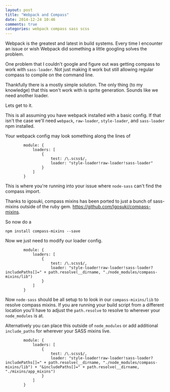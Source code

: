 ```yaml
---
layout: post
title: "Webpack and Compass"
date: 2014-12-24 10:46
comments: true
categories: webpack compass sass scss
---
```


Webpack is the greatest and latest in build systems. Every time I encounter an issue or wish Webpack did something a little googling solves the problem.

One problem that I couldn't google and figure out was getting compass to work with `sass-loader`. Not just making it work but still allowing regular compass to compile on the command line.

Thankfully there is a mostly simple solution. The only thing (to my knowledge) that this won't work with is sprite generation. Sounds like we need another loader.

Lets get to it.

This is all assuming you have webpack installed with a basic config. 
If that isn't the case we'll need `webpack`, `raw-loader`, `style-loader`, and `sass-loader` npm installed.

Your webpack config may look something along the lines of 

```
        module: {
            loaders: [
                { 
                    test: /\.scss$/, 
                    loader: "style-loader!raw-loader!sass-loader"
                }
            ]
        }

```

This is where you're running into your issue where `node-sass` can't find the compass import.

Thanks to igosuki, compass mixins has been ported to just a bunch of sass-mixins outside of the ruby gem. https://github.com/Igosuki/compass-mixins.

So now do a 

```
npm install compass-mixins --save

```

Now we just need to modify our loader config.

```
        module: {
            loaders: [
                { 
                    test: /\.scss$/, 
                    loader: "style-loader!raw-loader!sass-loader?includePaths[]=" + path.resolve(__dirname, "./node_modules/compass-mixins/lib")
                }
            ]
        }

```

Now `node-sass` should be all setup to to look in our `compass-mixins/lib` to resolve compass mixins.
If you are running your build script from a different location you'll have to adjust the `path.resolve` to resolve to wherever your `node_modules` is at.

Alternatively you can place this outside of `node_modules` or add additional `include_paths` for wherever your SASS mixins live.

```
        module: {
            loaders: [
                { 
                    test: /\.scss$/, 
                    loader: "style-loader!raw-loader!sass-loader?includePaths[]=" + path.resolve(__dirname, "./node_modules/compass-mixins/lib") + "&includePaths[]=" + path.resolve(__dirname, "./mixins/app_mixins")
                }
            ]
        }

```
